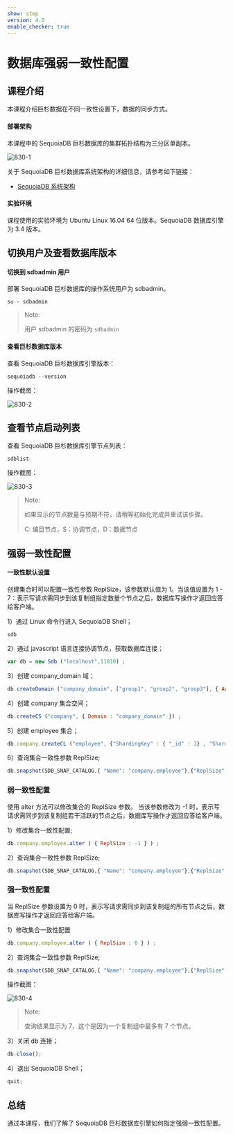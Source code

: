 ```yaml
---
show: step
version: 4.0
enable_checker: true
---
```



# 数据库强弱一致性配置


## 课程介绍

本课程介绍巨杉数据在不同一致性设置下，数据的同步方式。

#### 部署架构

本课程中的 SequoiaDB 巨杉数据库的集群拓扑结构为三分区单副本。

![830-1](https://doc.shiyanlou.com/courses/1544/1207281/edad10d1fca39ab74e2d0a1c01d34154)

关于 SequoiaDB 巨杉数据库系统架构的详细信息，请参考如下链接：

* [SequoiaDB 系统架构](http://doc.sequoiadb.com/cn/sequoiadb-cat_id-1519649201-edition_id-0)

#### 实验环境

课程使用的实验环境为 Ubuntu Linux 16.04 64 位版本。SequoiaDB 数据库引擎为 3.4 版本。

## 切换用户及查看数据库版本

#### 切换到 sdbadmin 用户

部署 SequoiaDB 巨杉数据库的操作系统用户为 sdbadmin。

```shell
su - sdbadmin
```

>Note:
>
>用户 sdbadmin 的密码为 `sdbadmin`

#### 查看巨杉数据库版本

查看 SequoiaDB 巨杉数据库引擎版本：

```shell
sequoiadb --version
```

操作截图：

![830-2](https://doc.shiyanlou.com/courses/1538/1207281/6cccf5951f048e01b4789f3c08483bb0-0)

## 查看节点启动列表

查看 SequoiaDB 巨杉数据库引擎节点列表：

```shell
sdblist
```

操作截图：

![830-3](https://doc.shiyanlou.com/courses/1538/1207281/810c1187bb311b8a506bdb6731e1f73f-0)

>Note:
>
>如果显示的节点数量与预期不符，请稍等初始化完成并重试该步骤。
> 
>C: 编目节点，S：协调节点，D：数据节点

## 强弱一致性配置

#### 一致性默认设置

创建集合时可以配置一致性参数 ReplSize，该参数默认值为 1。当该值设置为 1 - 7：表示写请求需同步到该复制组指定数量个节点之后，数据库写操作才返回应答给客户端。

1）通过 Linux 命令行进入 SequoiaDB Shell；

```shell
sdb
```

2）通过 javascript 语言连接协调节点，获取数据库连接；

```javascript
var db = new Sdb ("localhost",11810) ;
```

3）创建 company_domain 域；

```javascript
db.createDomain ("company_domain", ["group1", "group2", "group3"], { AutoSplit : true }) ;
```

4）创建 company 集合空间；

```javascript
db.createCS ("company", { Domain : "company_domain" }) ;
```

5）创建 employee 集合；

```javascript
db.company.createCL ("employee", {"ShardingKey" : { "_id" : 1} , "ShardingType" : "hash" , "Compressed" : true , "CompressionType" : "lzw" , "ReplSize" :  1, "AutoSplit" : true , "EnsureShardingIndex" : false }) ;
```

6）查询集合一致性参数 ReplSize;

```javascript
db.snapshot(SDB_SNAP_CATALOG,{ "Name": "company.employee"},{"ReplSize" : ""} ) ;
```

### 弱一致性配置

使用 alter 方法可以修改集合的 ReplSize 参数。
当该参数修改为 -1 时，表示写请求需同步到该复制组若干活跃的节点之后，数据库写操作才返回应答给客户端。

1）修改集合一致性配置;

```javascript
db.company.employee.alter ( { ReplSize : -1 } ) ;
```

2）查询集合一致性参数 ReplSize;

```javascript
db.snapshot(SDB_SNAP_CATALOG,{ "Name": "company.employee"},{"ReplSize" : ""} ) ;
```

### 强一致性配置

当 ReplSize 参数设置为 0 时，表示写请求需同步到该复制组的所有节点之后，数据库写操作才返回应答给客户端。

1）修改集合一致性配置

```javascript
db.company.employee.alter ( { ReplSize : 0 } ) ;
```

2）查询集合一致性参数 ReplSize;

```javascript
db.snapshot(SDB_SNAP_CATALOG,{ "Name": "company.employee"},{"ReplSize" : ""} ) ;
```

操作截图：

![830-4](https://doc.shiyanlou.com/courses/1480/1207281/edd22ca6711c7ba22633ebea2393c87d-0)

>Note:
>
> 查询结果显示为 7，这个是因为一个复制组中最多有 7 个节点。

3）关闭 db 连接；
```javascript
db.close();
```

4）退出 SequoiaDB Shell；
```javascript
quit;
```




## 总结

通过本课程，我们了解了 SequoiaDB 巨杉数据库引擎如何指定强弱一致性配置。
